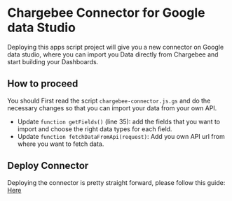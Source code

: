 # Chargebee Connector for Google data Studio

Deploying this apps script project will give you a new connector on Google data studio, where you can import you Data directly from Chargebee and start building your Dashboards. 

## How to proceed

You should First read the script `chargebee-connector.js.gs` and do the necessary changes so that you can import your data from your own API.

 - Update `function getFields()` (line 35): add the fields that you want to import and choose the right data types for each field. 
 - Update `function fetchDataFromApi(request)`: Add you own API url from where you want to fetch data. 

 ## Deploy Connector

 Deploying the connector is pretty straight forward, please follow this guide: [Here](https://developers.google.com/datastudio/connector/deploy)
